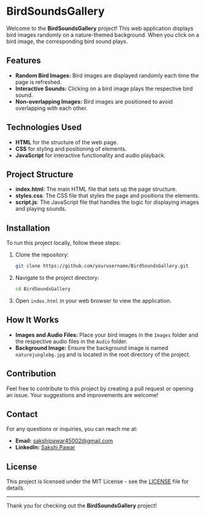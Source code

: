 # BirdSoundsGallery

Welcome to the **BirdSoundsGallery** project! This web application displays bird images randomly on a nature-themed background. When you click on a bird image, the corresponding bird sound plays.

## Features

- **Random Bird Images:** Bird images are displayed randomly each time the page is refreshed.
- **Interactive Sounds:** Clicking on a bird image plays the respective bird sound.
- **Non-overlapping Images:** Bird images are positioned to avoid overlapping with each other.

## Technologies Used

- **HTML** for the structure of the web page.
- **CSS** for styling and positioning of elements.
- **JavaScript** for interactive functionality and audio playback.

## Project Structure

- **index.html**: The main HTML file that sets up the page structure.
- **styles.css**: The CSS file that styles the page and positions the elements.
- **script.js**: The JavaScript file that handles the logic for displaying images and playing sounds.

## Installation

To run this project locally, follow these steps:

1. Clone the repository:
    ```bash
    git clone https://github.com/yourusername/BirdSoundsGallery.git
    ```
2. Navigate to the project directory:
    ```bash
    cd BirdSoundsGallery
    ```
3. Open `index.html` in your web browser to view the application.

## How It Works

- **Images and Audio Files:** Place your bird images in the `Images` folder and the respective audio files in the `Audio` folder.
- **Background Image:** Ensure the background image is named `naturejunglebg.jpg` and is located in the root directory of the project.

## Contribution

Feel free to contribute to this project by creating a pull request or opening an issue. Your suggestions and improvements are welcome!

## Contact

For any questions or inquiries, you can reach me at:

- **Email:** [sakshipawar45002@gmail.com](mailto:sakshipawar45002@gmail.com)
- **LinkedIn:** [Sakshi Pawar](https://www.linkedin.com/in/sakshi-pawar-5047ba249/)

## License

This project is licensed under the MIT License - see the [LICENSE](LICENSE) file for details.

---

Thank you for checking out the **BirdSoundsGallery** project!
